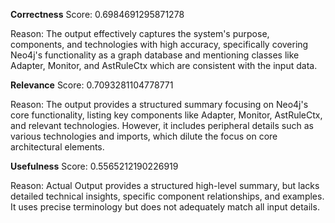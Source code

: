 **Correctness**
Score: 0.6984691295871278

Reason: The output effectively captures the system's purpose, components, and technologies with high accuracy, specifically covering Neo4j's functionality as a graph database and mentioning classes like Adapter, Monitor, and AstRuleCtx which are consistent with the input data.

**Relevance**
Score: 0.7093281104778771

Reason: The output provides a structured summary focusing on Neo4j's core functionality, listing key components like Adapter, Monitor, AstRuleCtx, and relevant technologies. However, it includes peripheral details such as various technologies and imports, which dilute the focus on core architectural elements.

**Usefulness**
Score: 0.5565212190226919

Reason: Actual Output provides a structured high-level summary, but lacks detailed technical insights, specific component relationships, and examples. It uses precise terminology but does not adequately match all input details.
